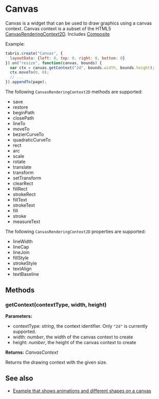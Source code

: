 ---
---
# Canvas
Canvas is a widget that can be used to draw graphics using a canvas context. Canvas context is a subset of the HTML5 [CanvasRenderingContext2D](https://developer.mozilla.org/en/docs/Web/API/CanvasRenderingContext2D).
Includes [Composite](Composite.md)

Example:

```javascript
tabris.create("Canvas", {
  layoutData: {left: 0, top: 0, right: 0, bottom: 0}
}).on("resize", function(canvas, bounds) {
  var ctx = canvas.getContext("2d", bounds.width, bounds.height);
  ctx.moveTo(0, 0);
  // ...
}).appendTo(page);
```

The following `CanvasRenderingContext2D` methods are supported:

* save
* restore
* beginPath
* closePath
* lineTo
* moveTo
* bezierCurveTo
* quadraticCurveTo
* rect
* arc
* scale
* rotate
* translate
* transform
* setTransform
* clearRect
* fillRect
* strokeRect
* fillText
* strokeText
* fill
* stroke
* measureText

The following `CanvasRenderingContext2D` properties are supported:

* lineWidth
* lineCap
* lineJoin
* fillStyle
* strokeStyle
* textAlign
* textBaseline

## Methods
### getContext(contextType, width, height)


**Parameters:**

- contextType: *string*, the context identifier. Only `"2d"` is currently supported.
- width: *number*, the width of the canvas context to create
- height: *number*, the height of the canvas context to create

**Returns:** *CanvasContext*

Returns the drawing context with the given size.


## See also
- [Example that shows animations and different shapes on a canvas](https://github.com/eclipsesource/tabris-js/tree/v1.6.0/examples/canvas)
